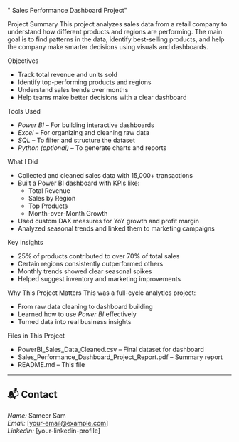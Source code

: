 " Sales Performance Dashboard Project"


 Project Summary
This project analyzes sales data from a retail company to understand how different products and regions are performing. The main goal is to find patterns in the data, identify best-selling products, and help the company make smarter decisions using visuals and dashboards.

 Objectives
- Track total revenue and units sold
- Identify top-performing products and regions
- Understand sales trends over months
- Help teams make better decisions with a clear dashboard


Tools Used
- *Power BI* – For building interactive dashboards
- *Excel* – For organizing and cleaning raw data
- *SQL* – To filter and structure the dataset
- *Python (optional)* – To generate charts and reports

 
 What I Did
- Collected and cleaned sales data with 15,000+ transactions
- Built a Power BI dashboard with KPIs like:
  - Total Revenue
  - Sales by Region
  - Top Products
  - Month-over-Month Growth
- Used custom DAX measures for YoY growth and profit margin
- Analyzed seasonal trends and linked them to marketing campaigns


 
 Key Insights
- 25% of products contributed to over 70% of total sales
- Certain regions consistently outperformed others
- Monthly trends showed clear seasonal spikes
- Helped suggest inventory and marketing improvements


 
 Why This Project Matters
This was a full-cycle analytics project:
- From raw data cleaning to dashboard building
- Learned how to use *Power BI* effectively
- Turned data into real business insights



Files in This Project
- PowerBI_Sales_Data_Cleaned.csv – Final dataset for dashboard
- Sales_Performance_Dashboard_Project_Report.pdf – Summary report
- README.md – This file

---

## 📬 Contact
*Name:* Sameer Sam  
*Email:* [your-email@example.com]  
*LinkedIn:* [your-linkedin-profile]
